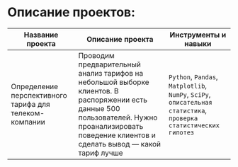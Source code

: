 # Описание проектов:
|Название проекта     |Описание проекта|Инструменты и навыки|
|---------------------|---------------  |-------------------|
|Определение перспективного тарифа для телеком-компании| Проводим предварительный анализ тарифов на небольшой выборке клиентов. В распоряжении есть данные 500 пользователей. Нужно проанализировать поведение клиентов и сделать вывод — какой тариф лучше|`Python`, `Pandas`, `Matplotlib`, `NumPy`, `SciPy`, `описательная статистика`, `проверка статистических гипотез`|


